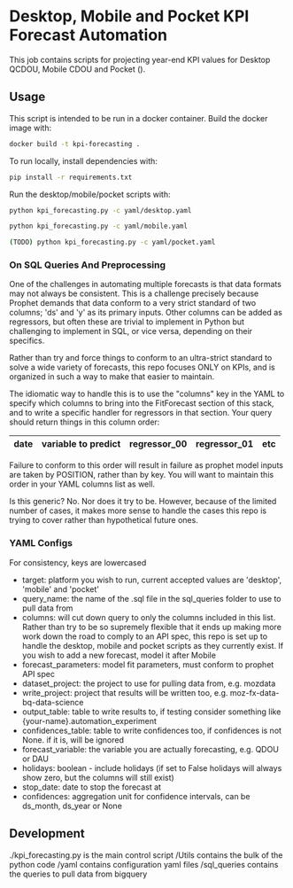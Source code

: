 # Desktop, Mobile and Pocket KPI Forecast Automation

This job contains scripts for projecting year-end KPI values for Desktop 
QCDOU, Mobile CDOU and Pocket ().

## Usage

This script is intended to be run in a docker container.
Build the docker image with:

```sh
docker build -t kpi-forecasting .
```

To run locally, install dependencies with:

```sh
pip install -r requirements.txt
```

Run the desktop/mobile/pocket scripts with: 

```sh   
python kpi_forecasting.py -c yaml/desktop.yaml

python kpi_forecasting.py -c yaml/mobile.yaml

(TODO) python kpi_forecasting.py -c yaml/pocket.yaml
```

### On SQL Queries And Preprocessing

One of the challenges in automating multiple forecasts is that data formats may not always be consistent. This is a challenge precisely because Prophet demands that data conform to a very strict standard of two columns; 'ds' and 'y' as its primary inputs. Other columns can be added as regressors, but often these are trivial to implement in Python but challenging to implement in SQL, or vice versa, depending on their specifics. 

Rather than try and force things to conform to an ultra-strict standard to solve a wide variety of forecasts, this repo focuses ONLY on KPIs, and is organized in such a way to make that easier to maintain.

The idiomatic way to handle this is to use the "columns" key in the YAML to specify which columns to bring into the FitForecast section of this stack, and to write a specific handler for regressors in that section. Your query should return things in this column order:

| date | variable to predict | regressor_00 | regressor_01 | etc |
|------|---------------------|--------------|--------------|-----|

Failure to conform to this order will result in failure as prophet model inputs are taken by POSITION, rather than by key. You will want to maintain this order in your YAML columns list as well.

Is this generic? No. Nor does it try to be. However, because of the limited number of cases, it makes more sense to handle the cases this repo is trying to cover rather than hypothetical future ones.

### YAML Configs

For consistency, keys are lowercased

* target: platform you wish to run, current accepted values are 'desktop', 'mobile' and 'pocket'
* query_name: the name of the .sql file in the sql_queries folder to use to pull data from
* columns: will cut down query to only the columns included in this list. Rather than try to be so supremely flexible that it ends up making more work down the road to comply to an API spec, this repo is set up to handle the desktop, mobile and pocket scripts as they currently exist. If you wish to add a new forecast, model it after Mobile
* forecast_parameters: model fit parameters, must conform to prophet API spec
* dataset_project: the project to use for pulling data from, e.g. mozdata
* write_project: project that results will be written too, e.g. moz-fx-data-bq-data-science
* output_table: table to write results to, if testing consider something like {your-name}.automation_experiment
* confidences_table: table to write confidences too, if confidences is not None. if it is, will be ignored
* forecast_variable: the variable you are actually forecasting, e.g. QDOU or DAU
* holidays: boolean - include holidays (if set to False holidays will always show zero, but the columns will still exist)
* stop_date: date to stop the forecast at
* confidences: aggregation unit for confidence intervals, can be ds_month, ds_year or None

## Development

./kpi_forecasting.py is the main control script
/Utils contains the bulk of the python code
/yaml contains configuration yaml files
/sql_queries contains the queries to pull data from bigquery
